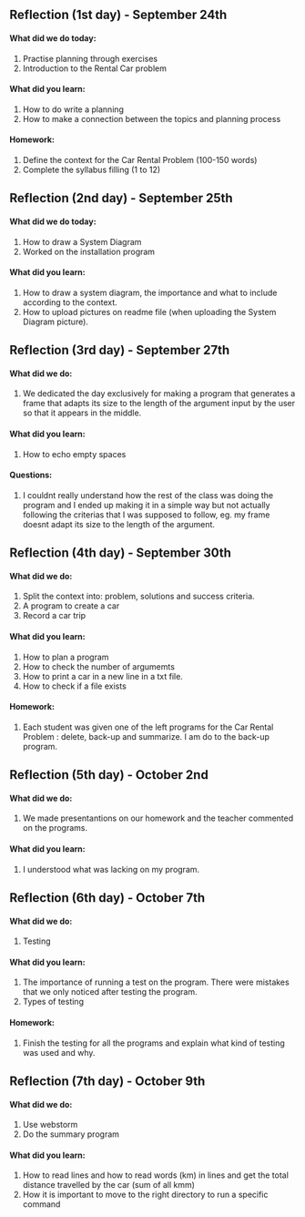 Reflection (1st day) - September 24th 
-------------------------------------
#### What did we do today: 
1. Practise planning through exercises 
1. Introduction to the Rental Car problem 

#### What did you learn:
1. How to do write a planning 
1. How to make a connection between the topics and planning process

#### Homework:
1. Define the context for the Car Rental Problem (100-150 words)
1. Complete the syllabus filling (1 to 12)


Reflection (2nd day) - September 25th 
--------------------------------------
#### What did we do today:
1. How to draw a System Diagram
1. Worked on the installation program

#### What did you learn:
1. How to draw a system diagram, the importance and what to include according to the context.
1. How to upload pictures on readme file (when uploading the System Diagram picture).


Reflection (3rd day) - September 27th 
-------------------------------------
#### What did we do:
1. We dedicated the day exclusively for making a program that generates a frame that adapts its size to the length of the
argument input by the user so that it appears in the middle. 

#### What did you learn: 
1. How to echo empty spaces 

#### Questions: 
1. I couldnt really understand how the rest of the class was doing the program and I ended up making it in a simple way but not actually following the criterias that I was supposed to follow, eg. my frame doesnt adapt its size to the length of the argument. 


Reflection (4th day) - September 30th
---------------------------
#### What did we do:
1. Split the context into: problem, solutions and success criteria.
1. A program to create a car
1. Record a car trip 

#### What did you learn:
1. How to plan a program
1. How to check the number of argumemts
1. How to print a car in a new line in a txt file.
1. How to check if a file exists

#### Homework:
1. Each student was given one of the left programs for the Car Rental Problem : delete, back-up and summarize. I am do to the back-up program.


Reflection (5th day) - October 2nd
--------------------------
#### What did we do:
1. We made presentantions on our homework and the teacher commented on the programs. 

#### What did you learn:
1. I understood what was lacking on my program. 

Reflection (6th day) - October 7th
---------------------------
#### What did we do:
1. Testing

#### What did you learn:
1. The importance of running a test on the program. There were mistakes that we only noticed after testing the program.
1. Types of testing

#### Homework: 
1. Finish the testing for all the programs and explain what kind of testing was used and why.


Reflection (7th day) - October 9th 
----------------------------------
#### What did we do:
1. Use webstorm
1. Do the summary program

#### What did you learn: 
1. How to read lines and how to read words (km) in lines and get the total distance travelled by the car (sum of all kmm) 
1. How it is important to move to the right directory to run a specific command
